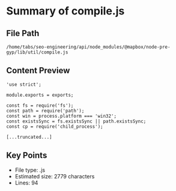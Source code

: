 # Summary of compile.js
  
## File Path
`/home/tabs/seo-engineering/api/node_modules/@mapbox/node-pre-gyp/lib/util/compile.js`

## Content Preview
```
'use strict';

module.exports = exports;

const fs = require('fs');
const path = require('path');
const win = process.platform === 'win32';
const existsSync = fs.existsSync || path.existsSync;
const cp = require('child_process');

[...truncated...]
```

## Key Points
- File type: .js
- Estimated size: 2779 characters
- Lines: 94
